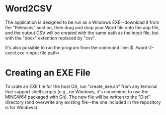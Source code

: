 # Word2CSV

The application is designed to be run as a Windows EXE--download it from the "Releases" section, then drag and drop your Word file onto the app file, and the output CSV will be created with the same path as the input file, but with the "docx" extention replaced by "csv".

It's also possible to run the program from the command line:
$ ./word-2-excel.exe \<input file path\>

# Creating an EXE File
To crate an EXE file for the host OS, run "create_exe.sh" from any terminal that support shell scripts (e.g., on Windows, it's convenient to use the MINGW64 packaged with Git). The new file will be written to the "Dist" directory (and overwrite any existing file--the one included in the repository is for Windows).



